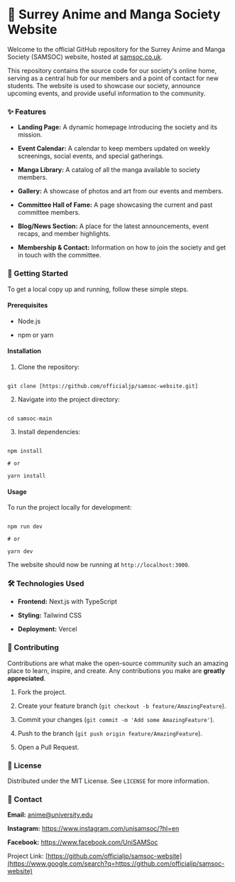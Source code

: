 # 🍣 Surrey Anime and Manga Society Website

Welcome to the official GitHub repository for the Surrey Anime and Manga Society (SAMSOC) website, hosted at [samsoc.co.uk](https://samsoc.co.uk).

This repository contains the source code for our society's online home, serving as a central hub for our members and a point of contact for new students. The website is used to showcase our society, announce upcoming events, and provide useful information to the community.

### ✨ Features

* **Landing Page:** A dynamic homepage introducing the society and its mission.

* **Event Calendar:** A calendar to keep members updated on weekly screenings, social events, and special gatherings.

* **Manga Library:** A catalog of all the manga available to society members.

* **Gallery:** A showcase of photos and art from our events and members.

* **Committee Hall of Fame:** A page showcasing the current and past committee members.

* **Blog/News Section:** A place for the latest announcements, event recaps, and member highlights.

* **Membership & Contact:** Information on how to join the society and get in touch with the committee.

### 🚀 Getting Started

To get a local copy up and running, follow these simple steps.

#### Prerequisites

* Node.js

* npm or yarn

#### Installation

1. Clone the repository:

```

git clone [https://github.com/officialjp/samsoc-website.git]

```

2. Navigate into the project directory:

```

cd samsoc-main

```

3. Install dependencies:

```

npm install

# or

yarn install

```

#### Usage

To run the project locally for development:

```

npm run dev

# or

yarn dev

```

The website should now be running at `http://localhost:3000`.

### 🛠️ Technologies Used

* **Frontend:** Next.js with TypeScript

* **Styling:** Tailwind CSS

* **Deployment:** Vercel

### 👋 Contributing

Contributions are what make the open-source community such an amazing place to learn, inspire, and create. Any contributions you make are **greatly appreciated**.

1. Fork the project.

2. Create your feature branch (`git checkout -b feature/AmazingFeature`).

3. Commit your changes (`git commit -m 'Add some AmazingFeature'`).

4. Push to the branch (`git push origin feature/AmazingFeature`).

5. Open a Pull Request.

### 📜 License

Distributed under the MIT License. See `LICENSE` for more information.

### 📝 Contact

**Email:** anime@university.edu

**Instagram:** <https://www.instagram.com/unisamsoc/?hl=en>

**Facebook:** <https://www.facebook.com/UniSAMSoc>

Project Link: [https://github.com/officialjp/samsoc-website](https://www.google.com/search?q=https://github.com/officialjp/samsoc-website)
